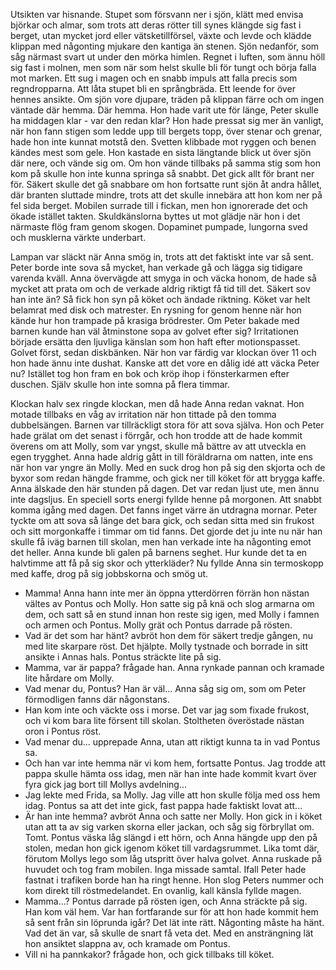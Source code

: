 Utsikten var hisnande. Stupet som försvann ner i sjön, klätt med envisa björkar och almar, som trots att deras rötter till synes klängde sig fast i berget, utan mycket jord eller vätsketillförsel, växte och levde och klädde klippan med någonting mjukare den kantiga än stenen. Sjön nedanför, som såg närmast svart ut under den mörka himlen. Regnet i luften, som ännu höll sig fast i molnen, men som när som helst skulle bli för tungt och börja falla mot marken. Ett sug i magen och en snabb impuls att falla precis som regndropparna. Att låta stupet bli en språngbräda. Ett leende for över hennes ansikte. Om sjön vore djupare, träden på klippan färre och om ingen väntade där hemma. Där hemma. Hon hade varit ute för länge, Peter skulle ha middagen klar - var den redan klar? Hon hade pressat sig mer än vanligt, när hon fann stigen som ledde upp till bergets topp, över stenar och grenar, hade hon inte kunnat motstå den. Svetten klibbade mot ryggen och benen kändes mest som gele. Hon kastade en sista längtande blick ut över sjön där nere, och vände sig om. Om hon vände tillbaks på samma stig som hon kom på skulle hon inte kunna springa så snabbt. Det gick allt för brant ner för. Säkert skulle det gå snabbare om hon fortsatte runt sjön åt andra hållet, där branten sluttade mindre, trots att det skulle innebära att hon kom ner på fel sida berget. Mobilen surrade till i fickan, men hon ignorerade det och ökade istället takten. Skuldkänslorna byttes ut mot glädje när hon i det närmaste flög fram genom skogen. Dopaminet pumpade, lungorna sved och musklerna värkte underbart. 

Lampan var släckt när Anna smög in, trots att det faktiskt inte var så sent. Peter borde inte sova så mycket, han verkade gå och lägga sig tidigare varenda kväll. Anna övervägde att smyga in och väcka honom, de hade så mycket att prata om och de verkade aldrig riktigt få tid till det. Säkert sov han inte än? Så fick hon syn på köket och ändade riktning.  Köket var helt belamrat med disk och matrester. En rysning for genom henne när hon kände hur hon trampade på krasiga brödrester. Om Peter bakade med barnen kunde han väl åtminstone sopa av golvet efter sig? Irritationen började ersätta den ljuvliga känslan som hon haft efter motionspasset. Golvet först, sedan diskbänken. När hon var färdig var klockan över 11 och hon hade ännu inte dushat. Kanske att det vore en dålig idé att väcka Peter nu? Istället tog hon fram en bok och kröp ihop i fönsterkarmen efter duschen. Själv skulle hon inte somna på flera timmar.

Klockan halv sex ringde klockan, men då hade Anna redan vaknat. Hon motade tillbaks en våg av irritation när hon tittade på den tomma dubbelsängen. Barnen var tillräckligt stora för att sova själva. Hon och Peter hade grälat om det senast i förrgår, och hon trodde att de hade kommit överens om att Molly, som var yngst, skulle må bättre av att utveckla en egen trygghet. Anna hade aldrig gått in till föräldrarna om natten, inte ens när hon var yngre än Molly. Med en suck drog hon på sig den skjorta och de byxor som redan hängde framme, och gick ner till köket för att brygga kaffe. Anna älskade den här stunden på dagen. Det var redan ljust ute, men ännu inte dagsljus. En speciell sorts energi fyllde henne på morgonen. Att snabbt komma igång med dagen. Det fanns inget värre än utdragna mornar. Peter tyckte om att sova så länge det bara gick, och sedan sitta med sin frukost och sitt morgonkaffe i timmar om tid fanns. Det gjorde det ju inte nu när han skulle få iväg barnen till skolan, men han verkade inte ha någonting emot det heller. Anna kunde bli galen på barnens seghet. Hur kunde det ta en halvtimme att få på sig skor och ytterkläder? Nu fyllde Anna sin termoskopp med kaffe, drog på sig jobbskorna och smög ut.  

- Mamma!
Anna hann inte mer än öppna ytterdörren förrän hon nästan vältes av Pontus och Molly. Hon satte sig på knä och slog armarna om dem, och satt så en stund innan hon reste sig igen, med Molly i famnen och armen och Pontus. Molly grät och Pontus darrade på rösten. 
- Vad är det som har hänt? avbröt hon dem för säkert tredje gången, nu med lite skarpare röst. Det hjälpte. Molly tystnade och borrade in sitt ansikte i Annas hals. Pontus sträckte lite på sig. 
 - Mamma, var är pappa? frågade han.
Anna rynkade pannan och kramade lite hårdare om Molly. 
- Vad menar du, Pontus? Han är väl... Anna såg sig om, som om Peter förmodligen fanns där någonstans.
- Han kom inte och väckte oss i morse. Det var jag som fixade frukost, och vi kom bara lite försent till skolan. Stoltheten överöstade nästan oron i Pontus röst.
- Vad menar du... upprepade Anna, utan att riktigt kunna ta in vad Pontus sa.
- Och han var inte hemma när vi kom hem, fortsatte Pontus. Jag trodde att pappa skulle hämta oss idag, men när han inte hade kommit kvart över fyra gick jag bort till Mollys avdelning...
- Jag lekte med Frida, sa Molly. Jag ville att hon skulle följa med oss hem idag. Pontus sa att det inte gick, fast pappa hade faktiskt lovat att...
- Är han inte hemma? avbröt Anna och satte ner Molly. Hon gick in i köket utan att ta av sig varken skorna eller jackan, och såg sig förbryllat om. Tomt. Pontus väska låg slängd i ett hörn, och Anna hängde upp den på stolen, medan hon gick igenom köket till vardagsrummet. Lika tomt där, förutom Mollys lego som låg utspritt över halva golvet. Anna ruskade på huvudet och tog fram mobilen. Inga missade samtal. Ifall Peter hade fastnat i trafiken borde han ha ringt henne. Hon slog Peters nummer och kom direkt till röstmedelandet. En ovanlig, kall känsla fyllde magen. 
- Mamma...? Pontus darrade på rösten igen, och Anna sträckte på sig. Han kom väl hem. Var han fortfarande sur för att hon hade kommit hem så sent från sin löprunda igår? Det lät inte rätt. Någonting måste ha hänt. Vad det än var, så skulle de snart få veta det. Med en ansträngning lät hon ansiktet slappna av, och kramade om Pontus.
- Vill ni ha pannkakor? frågade hon, och gick tillbaks till köket. 

